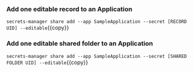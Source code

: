 ### Add one editable record to an Application

`secrets-manager share add --app SampleApplication --secret [RECORD UID] --editable`{{copy}}

### Add one editable shared folder to an Application

`secrets-manager share add --app SampleApplication --secret [SHARED FOLDER UID] --editable`{{copy}}
